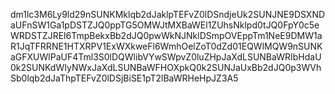 dm1lc3M6Ly9ld29nSUNKMklqb2dJaklpTEFvZ0lDSndjeUk2SUNJNE9DSXNDaUFnSW1Ga1pDSTZJQ0ppTG5OMWJtMXBaWEl1ZUhsNklpd0tJQ0FpY0c5eWRDSTZJREl6TmpBekxBb2dJQ0pwWkNJNklDSmpOVEppTm1NeE9DMW1aR1JqTFRRNE1HTXRPV1ExWXkweFl6WmhOelZoT0dZd01EQWlMQW9nSUNKaGFXUWlPaUF4Tml3S0lDQWlibVYwSWpvZ0luZHpJaXdLSUNBaWRIbHdaU0k2SUNKdWIyNWxJaXdLSUNBaWFHOXpkQ0k2SUNJaUxBb2dJQ0p3WVhSb0lqb2dJaThpTEFvZ0lDSjBiSE1pT2lBaWRHeHpJZ3A5
